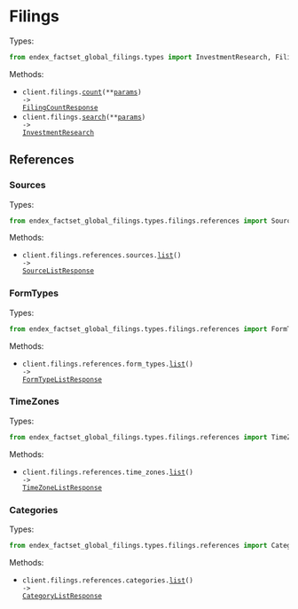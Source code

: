 # Filings

Types:

```python
from endex_factset_global_filings.types import InvestmentResearch, FilingCountResponse
```

Methods:

- <code title="get /count">client.filings.<a href="./src/endex_factset_global_filings/resources/filings/filings.py">count</a>(\*\*<a href="src/endex_factset_global_filings/types/filing_count_params.py">params</a>) -> <a href="./src/endex_factset_global_filings/types/filing_count_response.py">FilingCountResponse</a></code>
- <code title="get /search">client.filings.<a href="./src/endex_factset_global_filings/resources/filings/filings.py">search</a>(\*\*<a href="src/endex_factset_global_filings/types/filing_search_params.py">params</a>) -> <a href="./src/endex_factset_global_filings/types/investment_research.py">InvestmentResearch</a></code>

## References

### Sources

Types:

```python
from endex_factset_global_filings.types.filings.references import SourceListResponse
```

Methods:

- <code title="get /reference/sources">client.filings.references.sources.<a href="./src/endex_factset_global_filings/resources/filings/references/sources.py">list</a>() -> <a href="./src/endex_factset_global_filings/types/filings/references/source_list_response.py">SourceListResponse</a></code>

### FormTypes

Types:

```python
from endex_factset_global_filings.types.filings.references import FormTypeListResponse
```

Methods:

- <code title="get /reference/form-types">client.filings.references.form_types.<a href="./src/endex_factset_global_filings/resources/filings/references/form_types.py">list</a>() -> <a href="./src/endex_factset_global_filings/types/filings/references/form_type_list_response.py">FormTypeListResponse</a></code>

### TimeZones

Types:

```python
from endex_factset_global_filings.types.filings.references import TimeZoneListResponse
```

Methods:

- <code title="get /reference/time-zones">client.filings.references.time_zones.<a href="./src/endex_factset_global_filings/resources/filings/references/time_zones.py">list</a>() -> <a href="./src/endex_factset_global_filings/types/filings/references/time_zone_list_response.py">TimeZoneListResponse</a></code>

### Categories

Types:

```python
from endex_factset_global_filings.types.filings.references import CategoryListResponse
```

Methods:

- <code title="get /reference/categories">client.filings.references.categories.<a href="./src/endex_factset_global_filings/resources/filings/references/categories.py">list</a>() -> <a href="./src/endex_factset_global_filings/types/filings/references/category_list_response.py">CategoryListResponse</a></code>
